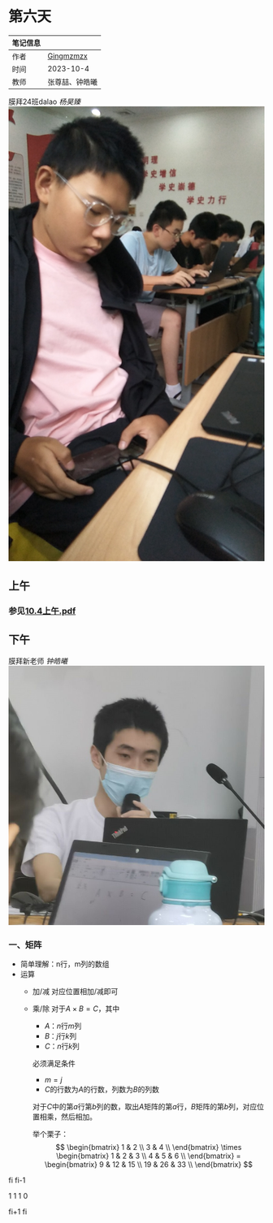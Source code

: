 # 第六天
| 笔记信息 |  |
|----|----|
| 作者 | [Gingmzmzx](https://github.com/Gingmzmzx) |
| 时间 | 2023-10-4 |
| 教师 | 张尊喆、钟皓曦 |

膜拜24班dalao _杨昊臻_
![](images/IMG_20231004_143331.jpg)

## 上午
### 参见[10.4上午.pdf](10.4上午.pdf)

## 下午
膜拜新老师 _钟皓曦_  
![Alt text](images/3A0997DFBD09B0F6A8309FE71166733F.jpg)

### 一、矩阵
- 简单理解：n行，m列的数组
- 运算
    - 加/减
        对应位置相加/减即可
    - 乘/除
        对于$A \times B = C$，其中
        - $A$：$n$行$m$列
        - $B$：$j$行$k$列
        - $C$：$n$行$k$列

        必须满足条件
        - $m = j$
        - $C$的行数为$A$的行数，列数为$B$的列数

        对于$C$中的第$a$行第$b$列的数，取出$A$矩阵的第$a$行，$B$矩阵的第$b$列，对应位置相乘，然后相加。

        举个栗子：
        $$
        \begin{bmatrix}
            1 & 2 \\
            3 & 4 \\
        \end{bmatrix} \times
        \begin{bmatrix}
            1 & 2 & 3 \\
            4 & 5 & 6 \\
        \end{bmatrix} =
        \begin{bmatrix}
            9 & 12 & 15 \\
            19 & 26 & 33 \\
        \end{bmatrix}
        $$

fi fi-1

1 1
1 0

fi+1 fi
